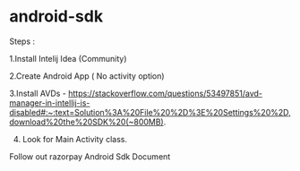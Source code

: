 # android-sdk


Steps :


1.Install Intelij Idea (Community)

2.Create Android App ( No activity option)

3.Install AVDs - https://stackoverflow.com/questions/53497851/avd-manager-in-intellij-is-disabled#:~:text=Solution%3A%20File%20%2D%3E%20Settings%20%2D,download%20the%20SDK%20(~800MB).

4. Look for Main Activity class. 


Follow out razorpay Android Sdk Document 


